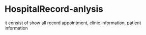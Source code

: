 # HospitalRecord-anlysis
it consist of show all record appointment, clinic information, patient information
